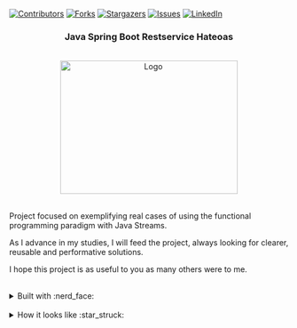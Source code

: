 <div id="top"></div>

[![Contributors][contributors-shield]][contributors-url]
[![Forks][forks-shield]][forks-url]
[![Stargazers][stars-shield]][stars-url]
[![Issues][issues-shield]][issues-url]
[![LinkedIn][linkedin-shield]][linkedin-url]

<h3 align="center">Java Spring Boot Restservice Hateoas</h3>
<br />
<div align="center">
    <img src="src/main/resource/readme.png" alt="Logo" width="320" height="240">
</div>
<br />
<div align="left">
    <p align="left">
        Project focused on exemplifying real cases of using the functional programming paradigm with Java Streams.
    </p>
    <p align="left">
        As I advance in my studies, I will feed the project, always looking for clearer, reusable and performative solutions.
    </p>
    <p align="left">
        I hope this project is as useful to you as many others were to me.
    </p>
</div>
<br />
<details>
  <summary>Built with :nerd_face:</summary>
  <ol>
    <li>Java</li>
    <li>String Boot</li>
    <li>Spring JPA</li>
    <li>Spring Hateoas</li>
    <li>Lombok</li>
    <li>Google Guava</li>
    <li>Gson</li>
    <li>H2 Database</li>
  </ol>
</details>
<br />
<details>
  <summary>How it looks like :star_struck:</summary>
  <ol>
    <li>
      <div align="left">
        <img src="src/main/resource/listAll.png" alt="Image showing the request in postman with the service that lists all entities" width="320" height="240">
      </div>
    </li>
    <li>
    <div align="left">
        <img src="src/main/resource/getById.png" alt="Image showing request in postman with service returns an entity by id" width="320" height="240">
    </div>    
    </li>
  </ol>
</details>
<br />




<!-- MARKDOWN LINKS & IMAGES -->
[contributors-shield]: https://img.shields.io/github/contributors/Mayllon/java-spring-boot-restservice-hateoas.svg?style=for-the-badge
[contributors-url]: https://github.com/Mayllon/java-spring-boot-restservice-hateoas/graphs/contributors
[forks-shield]: https://img.shields.io/github/forks/Mayllon/java-spring-boot-restservice-hateoas.svg?style=for-the-badge
[forks-url]: https://github.com/Mayllon/java-spring-boot-restservice-hateoas/network/members
[stars-shield]: https://img.shields.io/github/stars/Mayllon/java-spring-boot-restservice-hateoas.svg?style=for-the-badge
[stars-url]: https://github.com/oMayllon/java-spring-boot-restservice-hateoas/stargazers
[issues-shield]: https://img.shields.io/github/issues/Mayllon/java-spring-boot-restservice-hateoas.svg?style=for-the-badge
[issues-url]: https://github.com/Mayllon/java-spring-boot-restservice-hateoas/issues
[linkedin-shield]: https://img.shields.io/badge/-LinkedIn-black.svg?style=for-the-badge&logo=linkedin&colorB=555
[linkedin-url]: https://pt.linkedin.com/in/mayllonbaumer
